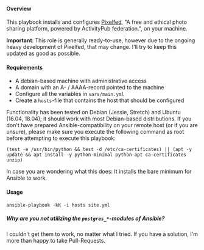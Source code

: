 #### Overview

This playbook installs and configures [Pixelfed](https://pixelfed.org/), "A
free and ethical photo sharing platform, powered by ActivityPub federation.",
on your machine.

**Important**: This role is generally ready-to-use, however due to the ongoing
heavy development of Pixelfed, that may change. I'll try to keep this updated
as good as possible.

#### Requirements

* A debian-based machine with administrative access
* A domain with an A- / AAAA-record pointed to the machine
* Configure all the variables in `vars/main.yml`
* Create a `hosts`-file that contains the host that should be configured

Functionality has been tested on Debian (Jessie, Stretch) and Ubuntu (16.04,
18.04); it should work with most Debian-based distributions. If you don't have
prepared Ansible-compatibility on your remote host (or if you are unsure),
please make sure you execute the following command as root before attempting to execute
this playbook:

```
(test -e /usr/bin/python && test -d /etc/ca-certificates) || (apt -y update && apt install -y python-minimal python-apt ca-certificates unzip)
```

In case you are wondering what this does: It installs the bare minimum for Ansible to work.

#### Usage

`ansible-playbook -kK -i hosts site.yml`

##### Why are you not utilizing the `postgres_*`-modules of Ansible?
I couldn't get them to work, no matter what I tried. If you have a solution,
I'm more than happy to take Pull-Requests.

